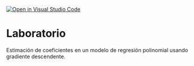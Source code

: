 [![Open in Visual Studio Code](https://classroom.github.com/assets/open-in-vscode-718a45dd9cf7e7f842a935f5ebbe5719a5e09af4491e668f4dbf3b35d5cca122.svg)](https://classroom.github.com/online_ide?assignment_repo_id=12579826&assignment_repo_type=AssignmentRepo)
# Laboratorio

Estimación de coeficientes en un modelo de regresión polinomial usando gradiente descendente.
